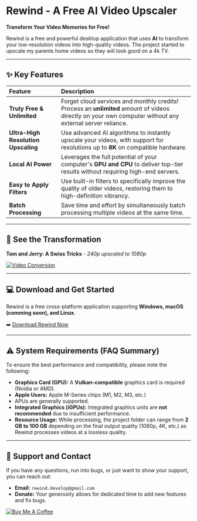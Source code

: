 # Rewind - A Free AI Video Upscaler 

**Transform Your Video Memories for Free!**

Rewind is a free and powerful desktop application that uses **AI** to transform your low-resolution videos into high-quality videos. The project started to upscale my parents home videos so they will look good on a 4k TV.

---

## ✨ Key Features

| Feature | Description |
| :--- | :--- |
| **Truly Free & Unlimited** | Forget cloud services and monthly credits! Process an **unlimited** amount of videos directly on your own computer without any external server reliance. |
| **Ultra-High Resolution Upscaling** | Use advanced AI algorithms to instantly upscale your videos, with support for resolutions up to **8K** on compatible hardware. |
| **Local AI Power** | Leverages the full potential of your computer's **GPU and CPU** to deliver top-tier results without requiring high-end servers. |
| **Easy to Apply Filters** | Use built-in filters to specifically improve the quality of older videos, restoring them to high-definition vibrancy. |
| **Batch Processing** | Save time and effort by simultaneously batch processing multiple videos at the same time. |

---

## 🎥 See the Transformation

**Tom and Jerry: A Swiss Tricks** - *240p upscaled to 1080p*

[![Video Conversion](https://img.youtube.com/vi/UV4e40Upkmc/0.jpg)](https://www.youtube.com/watch?v=UV4e40Upkmc)


---

## 💻 Download and Get Started

Rewind is a free cross-platform application supporting **Windows, macOS (comming soon), and Linux**.

➡️ [Download Rewind Now](https://rewind-app.xyz)

---

## ⚠️ System Requirements (FAQ Summary)

To ensure the best performance and compatibility, please note the following:

* **Graphics Card (GPU):** A **Vulkan-compatible** graphics card is required (Nvidia or AMD).
* **Apple Users:** Apple M-Series chips (M1, M2, M3, etc.)
* APUs are generally supported.
* **Integrated Graphics (iGPUs):** Integrated graphics units are **not recommended** due to insufficient performance.
* **Resource Usage:** While processing, the project folder can range from **2 GB to 100 GB** depending on the final output quality (1080p, 4K, etc.) as Rewind processes videos at a lossless quality.

---

## 🤝 Support and Contact

If you have any questions, run into bugs, or just want to show your support, you can reach out:

* **Email:** `rewind.develop@gmail.com`
* **Donate:** Your generosity allows for dedicated time to add new features and fix bugs.

[![Buy Me A Coffee](https://img.shields.io/badge/Buy%20Me%20A%20Coffee-FFDD00?style=for-the-badge&logo=buy-me-a-coffee&logoColor=black)](https://buymeacoffee.com/rewind.app)
  
